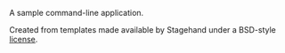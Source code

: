 A sample command-line application.

Created from templates made available by Stagehand under a BSD-style
[license](https://github.com/dart-lang/stagehand/blob/master/LICENSE).
